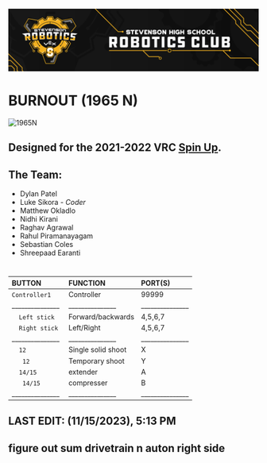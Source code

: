
![](/media/Stevenson_vex_logo.png "Stevenson Robotics 2021-2022")
# BURNOUT (1965 N)
![](/media/robot.jpg "1965N")
## Designed for the 2021-2022 VRC [Spin Up](https://www.vexrobotics.com/v5/competition/vrc-current-game).

## **The Team:**
- Dylan Patel
- Luke Sikora - *Coder*
- Matthew Okladlo
- Nidhi Kirani
- Raghav Agrawal
- Rahul Piramanayagam
- Sebastian Coles
- Shreepaad Earanti
  
#
|BUTTON            | FUNCTION       | PORT(S)  |
|:---------------|:-----------|:---------|
|`Controller1   `| Controller |   99999  |
|_______________| _______________ | _______________|
|`   Left stick `| Forward/backwards      |  4,5,6,7 |
|`   Right stick `| Left/Right      |  4,5,6,7 |
|_______________| _______________ | _______________|
|`   12    `| Single solid shoot      |     X   |
| `    12   `| Temporary shoot      |     Y    |
|`   14/15   `| extender     |     A   |
| `    14/15   `| compresser      |     B     |
|_______________| _______________ | _______________|

## LAST EDIT: (11/15/2023), 5:13 PM
## figure out sum drivetrain n auton right side